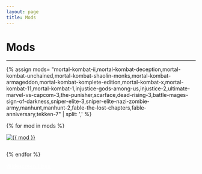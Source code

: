 ```yaml
---
layout: page
title: Mods
---
```

<style>
.mod {
 transition: transform 0.4s;
 padding-bottom: 2em;
}
.mod:hover{
 transform: scale(1.10);
}
</style>
<!-- todo -->
<div class="row">
  <div id="post-wrapper" class="col-12 col-lg-11 col-xl-12">
  <h1 class="text-center">Mods</h1>
  <hr>

  {% assign mods= "mortal-kombat-ii,mortal-kombat-deception,mortal-kombat-unchained,mortal-kombat-shaolin-monks,mortal-kombat-armageddon,mortal-kombat-komplete-edition,mortal-kombat-x,mortal-kombat-11,mortal-kombat-1,injustice-gods-among-us,injustice-2,ultimate-marvel-vs-capcom-3,the-punisher,scarface,dead-rising-3,battle-mages-sign-of-darkness,sniper-elite-3,sniper-elite-nazi-zombie-army,manhunt,manhunt-2,fable-the-lost-chapters,fable-anniversary,tekken-7" | split: ',' %}

  {% for mod in mods %}
        <div class="text-center col-lg-4 col-sm-12 float-left">
          <a href="{{ site.baseurl }}/categories/{{ mod }}/" >
             <img class="img-fluid mod" src="../../assets/mods/{{ mod }}.jpg" alt="{{ mod }}">
          </a>
        </div>
  {% endfor %}    

  </div>
</div> <!-- .row -->

  <div class="text-center">
    <a class="btn btn-dark bg-dark text-gray btn-lg" style="color: white;" href="{{ site.baseurl }}/categories/widescreen-fixes/" role="button">
     Widescreen Fixes
    </a>
  </div>
